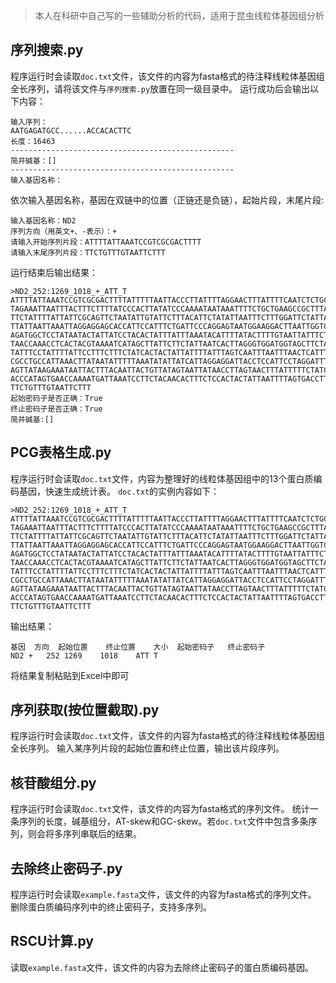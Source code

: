 > 本人在科研中自己写的一些辅助分析的代码，适用于昆虫线粒体基因组分析
## 序列搜索.py
程序运行时会读取`doc.txt`文件，该文件的内容为fasta格式的待注释线粒体基因组全长序列，请将该文件与`序列搜索.py`放置在同一级目录中。
运行成功后会输出以下内容：
```
输入序列：
AATGAGATGCC......ACCACACTTC
长度：16463
--------------------------------------------------
简并碱基：[]
--------------------------------------------------
输入基因名称：
```
依次输入基因名称，基因在双链中的位置（正链还是负链），起始片段，末尾片段:
```
输入基因名称：ND2
序列方向（用英文+、-表示）：+
请输入开始序列片段：ATTTTATTAAATCCGTCGCGACTTTT
请输入末尾序列片段：TTCTGTTTGTAATTCTTT
```

运行结束后输出结果：
```
>ND2_252:1269_1018_+_ATT_T
ATTTTATTAAATCCGTCGCGACTTTTATTTTTAATTACCCTTATTTTAGGAACTTTATTTTCAATCTCTGCTTCATCTTGATTTGGAGCTTGAGCAGGTT
TAGAAATTAATTTACTTTCTTTTATCCCACTTATATCCCAAAATAATAAATTTTCTGCTGAAGCCGCTTTAAAATATTTTCTAGTACAAGCCCTTGCCTC
TTCTATTTTATTATTCGCAGTTCTAATATTGTATTCTTTACATTCTATATTAATTTCTTTGGATTCTATTATTGACCCTAGATTAATTCTAAACACAGCC
TTATTAATTAAATTAGGAGGAGCACCATTCCATTTCTGATTCCCAGGAGTAATGGAAGGACTTAATTGGTCTTGTAATATTATTTTAATAACTTGACAAA
AGATGGCTCCTATAATACTATTATCCTACACTATTTATTTAAATACATTTTATACTTTTGTAATTATTTCTTCAGTTATAGCTGGATCGTTAGGAGGTTT
TAACCAAACCTCACTACGTAAAATCATAGCTTATTCTTCTATTAATCACTTAGGGTGGATGGTAGCTTCTATTATTTTAGGAGATTTATTTTGGTTTATA
TATTTCCTATTTTATTCCTTTCTTTCTATCACTACTATTATTTTATTTAGTCAATTTAATTTAACTCATTTATACCAAATTTATTCTTCCTCATTTCATT
CGCCTGCCATTAAACTTATAATATTTTTAAATATATTATCATTAGGAGGATTACCTCCATTCCTAGGATTTCTCCCGAAATGAATTATTATTAATGGTTT
AGTTATAAGAAATAATTACTTTACAATTACTGTTATAGTAATTATAACCTTAGTAACTTTATTTTTCTATCTGCGACTAACATTTTCAGCTTTACTTTTA
ACCCATAGTGAACCAAAATGATTAAATCCTTCTACAACACTTTCTCCACTACTATTAATTTTAGTGACCTTATCTATTTTAGGATTATTATTAAGCCCTC
TTCTGTTTGTAATTCTTT
起始密码子是否正确：True
终止密码子是否正确：True
简并碱基:[]
```
## PCG表格生成.py
程序运行时会读取`doc.txt`文件，内容为整理好的线粒体基因组中的13个蛋白质编码基因，快速生成统计表。
`doc.txt`的实例内容如下：
```
>ND2_252:1269_1018_+_ATT_T
ATTTTATTAAATCCGTCGCGACTTTTATTTTTAATTACCCTTATTTTAGGAACTTTATTTTCAATCTCTGCTTCATCTTGATTTGGAGCTTGAGCAGGTT
TAGAAATTAATTTACTTTCTTTTATCCCACTTATATCCCAAAATAATAAATTTTCTGCTGAAGCCGCTTTAAAATATTTTCTAGTACAAGCCCTTGCCTC
TTCTATTTTATTATTCGCAGTTCTAATATTGTATTCTTTACATTCTATATTAATTTCTTTGGATTCTATTATTGACCCTAGATTAATTCTAAACACAGCC
TTATTAATTAAATTAGGAGGAGCACCATTCCATTTCTGATTCCCAGGAGTAATGGAAGGACTTAATTGGTCTTGTAATATTATTTTAATAACTTGACAAA
AGATGGCTCCTATAATACTATTATCCTACACTATTTATTTAAATACATTTTATACTTTTGTAATTATTTCTTCAGTTATAGCTGGATCGTTAGGAGGTTT
TAACCAAACCTCACTACGTAAAATCATAGCTTATTCTTCTATTAATCACTTAGGGTGGATGGTAGCTTCTATTATTTTAGGAGATTTATTTTGGTTTATA
TATTTCCTATTTTATTCCTTTCTTTCTATCACTACTATTATTTTATTTAGTCAATTTAATTTAACTCATTTATACCAAATTTATTCTTCCTCATTTCATT
CGCCTGCCATTAAACTTATAATATTTTTAAATATATTATCATTAGGAGGATTACCTCCATTCCTAGGATTTCTCCCGAAATGAATTATTATTAATGGTTT
AGTTATAAGAAATAATTACTTTACAATTACTGTTATAGTAATTATAACCTTAGTAACTTTATTTTTCTATCTGCGACTAACATTTTCAGCTTTACTTTTA
ACCCATAGTGAACCAAAATGATTAAATCCTTCTACAACACTTTCTCCACTACTATTAATTTTAGTGACCTTATCTATTTTAGGATTATTATTAAGCCCTC
TTCTGTTTGTAATTCTTT
```
输出结果：
```
基因	方向	起始位置	终止位置	大小	起始密码子	终止密码子
ND2	+	252	1269	1018	ATT	T
```
将结果复制粘贴到Excel中即可

## 序列获取(按位置截取).py
程序运行时会读取`doc.txt`文件，该文件的内容为fasta格式的待注释线粒体基因组全长序列。
输入某序列片段的起始位置和终止位置，输出该片段序列。

## 核苷酸组分.py
程序运行时会读取`doc.txt`文件，该文件的内容为fasta格式的序列文件。
统计一条序列的长度，碱基组分，AT-skew和GC-skew。若`doc.txt`文件中包含多条序列，则会将多序列串联后的结果。

## 去除终止密码子.py
程序运行时会读取`example.fasta`文件，该文件的内容为fasta格式的序列文件。
删除蛋白质编码序列中的终止密码子，支持多序列。

 ## RSCU计算.py
 读取`example.fasta`文件，该文件的内容为去除终止密码子的蛋白质编码基因。
 

